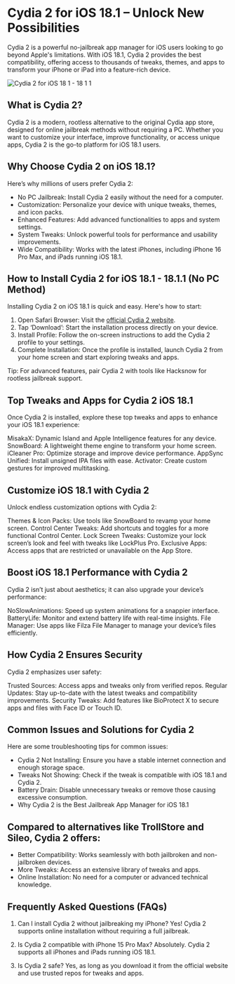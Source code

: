 # Cydia 2 for iOS 18.1 – Unlock New Possibilities

Cydia 2 is a powerful no-jailbreak app manager for iOS users looking to go beyond Apple's limitations. With iOS 18.1, Cydia 2 provides the best compatibility, offering access to thousands of tweaks, themes, and apps to transform your iPhone or iPad into a feature-rich device.

![Cydia 2 for iOS 18 1 - 18 1 1](https://github.com/user-attachments/assets/457e7d7f-adff-4ca8-a5cd-bef7b2bbebde)

## What is Cydia 2?

Cydia 2 is a modern, rootless alternative to the original Cydia app store, designed for online jailbreak methods without requiring a PC. Whether you want to customize your interface, improve functionality, or access unique apps, Cydia 2 is the go-to platform for iOS 18.1 users.

## Why Choose Cydia 2 on iOS 18.1?

Here’s why millions of users prefer Cydia 2:

- No PC Jailbreak: Install Cydia 2 easily without the need for a computer.
- Customization: Personalize your device with unique tweaks, themes, and icon packs.
- Enhanced Features: Add advanced functionalities to apps and system settings.
- System Tweaks: Unlock powerful tools for performance and usability improvements.
- Wide Compatibility: Works with the latest iPhones, including iPhone 16 Pro Max, and iPads running iOS 18.1.

## How to Install Cydia 2 for iOS 18.1 - 18.1.1 (No PC Method)

Installing Cydia 2 on iOS 18.1 is quick and easy. Here's how to start:

1. Open Safari Browser: Visit the [official Cydia 2 website](https://cydia2.com/).
2. Tap ‘Download’: Start the installation process directly on your device.
3. Install Profile: Follow the on-screen instructions to add the Cydia 2 profile to your settings.
4. Complete Installation: Once the profile is installed, launch Cydia 2 from your home screen and start exploring tweaks and apps.

Tip: For advanced features, pair Cydia 2 with tools like Hacksnow for rootless jailbreak support.

## Top Tweaks and Apps for Cydia 2 iOS 18.1

Once Cydia 2 is installed, explore these top tweaks and apps to enhance your iOS 18.1 experience:

MisakaX: Dynamic Island and Apple Intelligence features for any device.
SnowBoard: A lightweight theme engine to transform your home screen.
iCleaner Pro: Optimize storage and improve device performance.
AppSync Unified: Install unsigned IPA files with ease.
Activator: Create custom gestures for improved multitasking.

## Customize iOS 18.1 with Cydia 2

Unlock endless customization options with Cydia 2:

Themes & Icon Packs: Use tools like SnowBoard to revamp your home screen.
Control Center Tweaks: Add shortcuts and toggles for a more functional Control Center.
Lock Screen Tweaks: Customize your lock screen’s look and feel with tweaks like LockPlus Pro.
Exclusive Apps: Access apps that are restricted or unavailable on the App Store.

## Boost iOS 18.1 Performance with Cydia 2

Cydia 2 isn’t just about aesthetics; it can also upgrade your device’s performance:

NoSlowAnimations: Speed up system animations for a snappier interface.
BatteryLife: Monitor and extend battery life with real-time insights.
File Manager: Use apps like Filza File Manager to manage your device’s files efficiently.

## How Cydia 2 Ensures Security

Cydia 2 emphasizes user safety:

Trusted Sources: Access apps and tweaks only from verified repos.
Regular Updates: Stay up-to-date with the latest tweaks and compatibility improvements.
Security Tweaks: Add features like BioProtect X to secure apps and files with Face ID or Touch ID.

## Common Issues and Solutions for Cydia 2

Here are some troubleshooting tips for common issues:

- Cydia 2 Not Installing: Ensure you have a stable internet connection and enough storage space.
- Tweaks Not Showing: Check if the tweak is compatible with iOS 18.1 and Cydia 2.
- Battery Drain: Disable unnecessary tweaks or remove those causing excessive consumption.
- Why Cydia 2 is the Best Jailbreak App Manager for iOS 18.1

## Compared to alternatives like TrollStore and Sileo, Cydia 2 offers:

- Better Compatibility: Works seamlessly with both jailbroken and non-jailbroken devices.
- More Tweaks: Access an extensive library of tweaks and apps.
- Online Installation: No need for a computer or advanced technical knowledge.

## Frequently Asked Questions (FAQs)

1. Can I install Cydia 2 without jailbreaking my iPhone?
Yes! Cydia 2 supports online installation without requiring a full jailbreak.

2. Is Cydia 2 compatible with iPhone 15 Pro Max?
Absolutely. Cydia 2 supports all iPhones and iPads running iOS 18.1.

3. Is Cydia 2 safe?
Yes, as long as you download it from the official website and use trusted repos for tweaks and apps.
